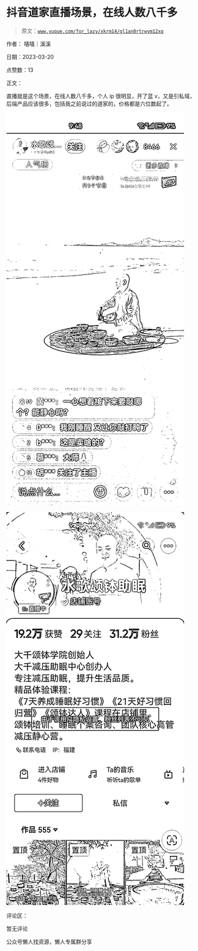 # 抖音道家直播场景，在线人数八千多

> 原文：[`www.yuque.com/for_lazy/xkrm14/gl1an0rtrwym12xq`](https://www.yuque.com/for_lazy/xkrm14/gl1an0rtrwym12xq)



作者： 嘻嘻｜溪溪



日期：2023-03-20



点赞数：13



正文：



直播就是这个场景，在线人数八千多，个人 ip 很明显，开了蓝 v，又是引私域，后端产品应该很多，包括我之前说过的道家的，价格都是六位数起了。



![](img/69a0f075fcbb3d881ef17bd378a53cb6.png)  

![](img/60dcdec8156f7333304669a0d196ac00.png)  

评论区：



暂无评论



公众号懒人找资源，懒人专属群分享

